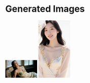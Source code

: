 # Generated Images



<img src="2025_10_09_01.webp" width="100"/> <img src="2025_10_09_02.webp" width="100"/>